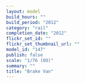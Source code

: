 ```yaml
---
layout: model
build_hours: ""
build_period: "2012"
category: "rail"
completion_date: "2012"
flickr_set_id: ""
flickr_set_thumbnail_url: ""
model_id: "147"
publish: false
scale: "1/76 (OO)"
summary: ""
title: "Brake Van"
---
```



